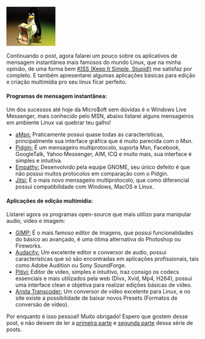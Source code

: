 ![Migrando definitivamente para Linux](/images/mingrando-de-windows-para-linux.jpg)

Continuando o post, agora falarei um pouco sobre os aplicativos de mensagem instantânea mais famosos do mundo Linux, que na minha opinião, de uma forma bem [KISS (Keep It Simple, Stupid!)](http://pt.wikipedia.org/wiki/Keep_It_Simple "Keep It Simple, Stupid!") me satisfaz por completo. E também apresentarei algumas aplicações básicas para edição e criação multimídia pro seu linux ficar perfeito.

#### Programas de mensagem instantânea:

Um dos sucessos até hoje da Micro$oft sem dúvidas é o Windows Live Messenger, mais conhecido pelo MSN, abaixo listarei alguns mensageiros em ambiente Linux vai quebrar teu galho!

*   [aMsn:](http://www.amsn-project.net/ "aMsn") Praticamente possui quase todas as características, principalmente sua interface gráfica que é muito parecida com o Msn.
*   [Pidgin:](http://www.pidgin.im/ "Pidgin") É um mensageiro multiprotocolo, suporta Msn, Facebook, GoogleTalk, Yahoo Messenger, AIM, ICQ e muito mais, sua interface é simples e intuitiva.
*   [Empathy:](http://live.gnome.org/Empathy "Empathy") Desenvolvido pela equipe GNOME, seu único defeito é que não possui muitos protocolos em comparação com o Pidgin.
*   [Jitsi:](http://www.jitsi.org/index.php/Main/HomePage "Jitsi") É o mais novo mensageiro multiprotocolo, que como diferencial possui compatibilidade com Windows, MacOS e Linux.

#### Aplicações de edição multimídia:

Listarei agora os programas open-source que mais utilizo para manipular audio, vídeo e imagem:

*   [GIMP:](http://www.gimp.org/ "GIMP") É o mais famoso editor de imagens, que possui funcionalidades do básico ao avançado, é uma ótima alternativa do Photoshop ou Fireworks.
*   [Audacity:](http://audacity.sourceforge.net/ "Audacity") Um excelente editor e conversor de audio, possui características que só são encontradas em aplicações profissionais, tais como Adobe Audition ou Sony SoundForge.
*   [Pitivi:](http://www.pitivi.org/ "Pitivi") Editor de vídeo, simples e intuitivo, traz consigo os codecs essenciais e mais utilizados pela web (Divx, Xvid, Mp4, H264), possui uma interface clean e objetiva para realizar edições básicas de vídeo.
*   [Arista Transcoder:](http://www.transcoder.org/ "Arista Transcoder") Um conversor de vídeo excelente para Linux, e no site existe a possibilidade de baixar novos Presets (Formatos de conversão de vídeo).

Por enquanto é isso pessoal! Muito obrigado! Espero que gostem desse post, e não deixem de ler a [primeira parte](/migrando-de-windows-para-linux-parte-1 "Migrando de Windows para Linux – Parte 1") e [segunda parte](/migrando-de-windows-para-linux-parte-2 "Migrando de Windows para Linux – Parte 2") dessa série de posts.